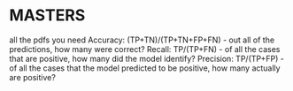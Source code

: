# MASTERS
all the pdfs you need
Accuracy: (TP+TN)/(TP+TN+FP+FN) - out all of the predictions, how many were correct?
Recall: TP/(TP+FN) - of all the cases that are positive, how many did the model identify?
Precision: TP/(TP+FP) - of all the cases that the model predicted to be positive, how many actually are positive?
